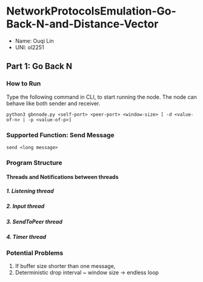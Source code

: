 # NetworkProtocolsEmulation-Go-Back-N-and-Distance-Vector

- Name: Ouqi Lin
- UNI: ol2251

## Part 1: Go Back N
### How to Run
Type the following command in CLI, to start running the node. The node can behave like both sender and receiver.
```
python3 gbnnode.py <self-port> <peer-port> <window-size> [ -d <value-of-n> | -p <value-of-p>]
```

### Supported Function: Send Message
```
send <long message>
```

### Program Structure
#### Threads and Notifications between threads
##### 1. Listening thread
##### 2. Input thread
##### 3. SendToPeer thread
##### 4. Timer thread


### Potential Problems
1. If buffer size shorter than one message, 
2. Deterministic drop interval ~ window size -> endless loop
